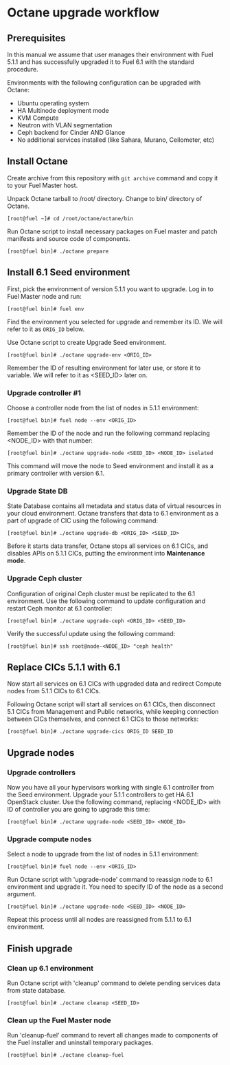 # Octane upgrade workflow

## Prerequisites

In this manual we assume that user manages their environment with Fuel 5.1.1 and
has successfully upgraded it to Fuel 6.1 with the standard procedure.

Environments with the following configuration can be upgraded with Octane:

- Ubuntu operating system
- HA Multinode deployment mode
- KVM Compute
- Neutron with VLAN segmentation
- Ceph backend for Cinder AND Glance
- No additional services installed (like Sahara, Murano, Ceilometer, etc)

## Install Octane

Create archive from this repository with `git archive` command and copy it to
your Fuel Master host.

Unpack Octane tarball to /root/ directory. Change to bin/ directory of Octane.

```
[root@fuel ~]# cd /root/octane/octane/bin
```

Run Octane script to install necessary packages on Fuel master and patch
manifests and source code of components.

```
[root@fuel bin]# ./octane prepare
```

## Install 6.1 Seed environment

First, pick the environment of version 5.1.1 you want to upgrade. Log in to Fuel
Master node and run:

```
[root@fuel bin]# fuel env
````

Find the environment you selected for upgrade and remember its ID. We will refer
to it as `ORIG_ID` below.

Use Octane script to create Upgrade Seed environment.

```
[root@fuel bin]# ./octane upgrade-env <ORIG_ID>
```

Remember the ID of resulting environment for later use, or store it to variable.
We will refer to it as <SEED_ID> later on.

### Upgrade controller #1

Choose a controller node from the list of nodes in 5.1.1 environment:

```
[root@fuel bin]# fuel node --env <ORIG_ID>
```

Remember the ID of the node and run the following command replacing <NODE_ID>
with that number:

```
[root@fuel bin]# ./octane upgrade-node <SEED_ID> <NODE_ID> isolated
```

This command will move the node to Seed environment and install it as a primary
controller with version 6.1.

### Upgrade State DB

State Database contains all metadata and status data of virtual resources in
your cloud environment. Octane transfers that data to 6.1 environment as a part
of upgrade of CIC using the following command:

```
[root@fuel bin]# ./octane upgrade-db <ORIG_ID> <SEED_ID>
```

Before it starts data transfer, Octane stops all services on 6.1 CICs, and
disables APIs on 5.1.1 CICs, putting the environment into **Maintenance mode**.

### Upgrade Ceph cluster

Configuration of original Ceph cluster must be replicated to the 6.1
environment. Use the following command to update configuration and restart
Ceph monitor at 6.1 controller:

```
[root@fuel bin]# ./octane upgrade-ceph <ORIG_ID> <SEED_ID>
```

Verify the successful update using the following command:

```
[root@fuel bin]# ssh root@node-<NODE_ID> "ceph health"
```

## Replace CICs 5.1.1 with 6.1

Now start all services on 6.1 CICs with upgraded data and redirect Compute
nodes from 5.1.1 CICs to 6.1 CICs.

Following Octane script will start all services on 6.1 CICs, then disconnect 5.1
CICs from Management and Public networks, while keeping connection between CICs
themselves, and connect 6.1 CICs to those networks:

```
[root@fuel bin]# ./octane upgrade-cics ORIG_ID SEED_ID
```

## Upgrade nodes

### Upgrade controllers

Now you have all your hypervisors working with single 6.1 controller from the
Seed environment. Upgrade your 5.1.1 controllers to get HA 6.1 OpenStack
cluster. Use the following command, replacing <NODE_ID> with ID of controller
you are going to upgrade this time:

```
[root@fuel bin]# ./octane upgrade-node <SEED_ID> <NODE_ID>
```

### Upgrade compute nodes

Select a node to upgrade from the list of nodes in 5.1.1 environment:

```
[root@fuel bin]# fuel node --env <ORIG_ID>
```

Run Octane script with 'upgrade-node' command to reassign node to 6.1
environment and upgrade it. You need to specify ID of the node as a second
argument.

```
[root@fuel bin]# ./octane upgrade-node <SEED_ID> <NODE_ID>
```

Repeat this process until all nodes are reassigned from 5.1.1 to 6.1 environment.

## Finish upgrade

### Clean up 6.1 environment

Run Octane script with 'cleanup' command to delete pending services data from
state database.

```
[root@fuel bin]# ./octane cleanup <SEED_ID>
```

### Clean up the Fuel Master node

Run 'cleanup-fuel' command to revert all changes made to components of the Fuel
installer and uninstall temporary packages.

```
[root@fuel bin]# ./octane cleanup-fuel
```
